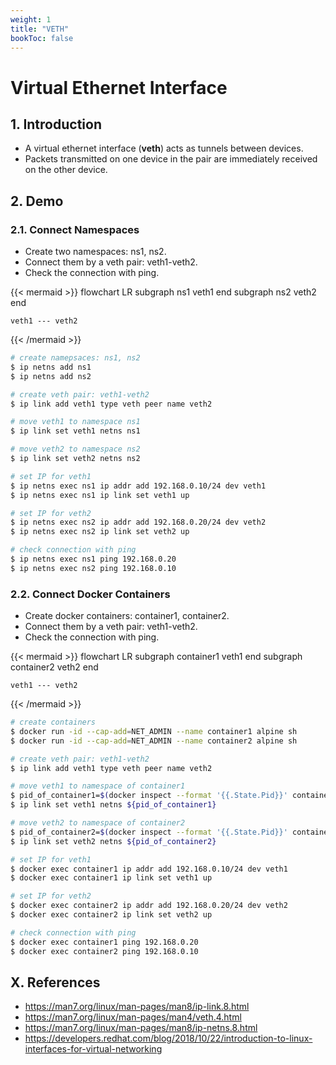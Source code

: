 ```yaml
---
weight: 1
title: "VETH"
bookToc: false
---
```


# Virtual Ethernet Interface
## 1. Introduction
- A virtual ethernet interface (**veth**) acts as tunnels between devices.
- Packets transmitted on one device in the pair are immediately received on the other device.

## 2. Demo
### 2.1. Connect Namespaces
- Create two namespaces: ns1, ns2.
- Connect them by a veth pair: veth1-veth2.
- Check the connection with ping.

{{< mermaid >}}
flowchart LR
    subgraph ns1
        veth1
    end
    subgraph ns2
        veth2
    end

    veth1 --- veth2
{{< /mermaid >}}


```sh
# create namepsaces: ns1, ns2
$ ip netns add ns1
$ ip netns add ns2

# create veth pair: veth1-veth2
$ ip link add veth1 type veth peer name veth2

# move veth1 to namespace ns1
$ ip link set veth1 netns ns1

# move veth2 to namespace ns2
$ ip link set veth2 netns ns2

# set IP for veth1
$ ip netns exec ns1 ip addr add 192.168.0.10/24 dev veth1
$ ip netns exec ns1 ip link set veth1 up

# set IP for veth2
$ ip netns exec ns2 ip addr add 192.168.0.20/24 dev veth2
$ ip netns exec ns2 ip link set veth2 up

# check connection with ping
$ ip netns exec ns1 ping 192.168.0.20
$ ip netns exec ns2 ping 192.168.0.10
```

### 2.2. Connect Docker Containers
- Create docker containers: container1, container2.
- Connect them by a veth pair: veth1-veth2.
- Check the connection with ping.

{{< mermaid >}}
flowchart LR
    subgraph container1
        veth1
    end
    subgraph container2
        veth2
    end

    veth1 --- veth2
{{< /mermaid >}}


```sh
# create containers
$ docker run -id --cap-add=NET_ADMIN --name container1 alpine sh
$ docker run -id --cap-add=NET_ADMIN --name container2 alpine sh

# create veth pair: veth1-veth2
$ ip link add veth1 type veth peer name veth2

# move veth1 to namespace of container1
$ pid_of_container1=$(docker inspect --format '{{.State.Pid}}' container1)
$ ip link set veth1 netns ${pid_of_container1}

# move veth2 to namespace of container2
$ pid_of_container2=$(docker inspect --format '{{.State.Pid}}' container2)
$ ip link set veth2 netns ${pid_of_container2}

# set IP for veth1
$ docker exec container1 ip addr add 192.168.0.10/24 dev veth1
$ docker exec container1 ip link set veth1 up

# set IP for veth2
$ docker exec container2 ip addr add 192.168.0.20/24 dev veth2
$ docker exec container2 ip link set veth2 up

# check connection with ping
$ docker exec container1 ping 192.168.0.20
$ docker exec container2 ping 192.168.0.10
```

## X. References
- https://man7.org/linux/man-pages/man8/ip-link.8.html
- https://man7.org/linux/man-pages/man4/veth.4.html
- https://man7.org/linux/man-pages/man8/ip-netns.8.html
- https://developers.redhat.com/blog/2018/10/22/introduction-to-linux-interfaces-for-virtual-networking